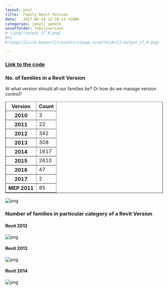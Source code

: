 ```yaml
---
layout: post
title:  Family Revit Version
date:   2017-06-14 12:10:13 +1000
categories: jekyll update
assetfolder: familyversion
# ![png](output_17_0.png)
#to
#![png]({{site.baseurl}}/assets/{{page.assetfolder}}/output_17_0.png)

---
```


### [Link to the code][familyVersionCode]

### No. of families in a Revit Version
At what version should all our families be? Or how do we manage version control?

<div>
<table border="" class="dataframe">
  <thead>
    <tr style="text-align: middle;">
      <tr>
      <th>Version</th>
      <th>Count</th>
      </tr>
    </tr>
  </thead>
  <tbody>
    <tr>
      <th>2010</th>
      <td>3</td>
    </tr>
    <tr>
      <th>2011</th>
      <td>22</td>
    </tr>
    <tr>
      <th>2012</th>
      <td>342</td>
    </tr>
    <tr>
      <th>2013</th>
      <td>308</td>
    </tr>
    <tr>
      <th>2014</th>
      <td>1617</td>
    </tr>
    <tr>
      <th>2015</th>
      <td>2610</td>
    </tr>
    <tr>
      <th>2016</th>
      <td>47</td>
    </tr>
    <tr>
      <th>2017</th>
      <td>2</td>
    </tr>
    <tr>
      <th>MEP 2011</th>
      <td>85</td>
    </tr>
  </tbody>
</table>
</div>

![png]({{site.baseurl}}/assets/{{page.assetfolder}}/allRevitVersion.png)

### Number of families in particular category of a Revit Version

#### Revit 2012
![png]({{site.baseurl}}/assets/{{page.assetfolder}}/categoriesRevitVersion2012.png)

#### Revit 2013
![png]({{site.baseurl}}/assets/{{page.assetfolder}}/categoriesRevitVersion2013.png)

#### Revit 2014
![png]({{site.baseurl}}/assets/{{page.assetfolder}}/categoriesRevitVersion2014.png)

[familyVersionCode]: https://github.com/annisarivera/mastercontent/blob/master/working/Master%20Content%20-%20FamilyVersion.ipynb